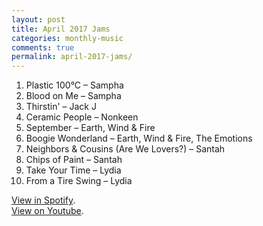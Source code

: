 ```yaml
---
layout: post
title: April 2017 Jams
categories: monthly-music
comments: true
permalink: april-2017-jams/
---
```


1. Plastic 100°C – Sampha
2. Blood on Me – Sampha
3. Thirstin' – Jack J
4. Ceramic People – Nonkeen
5. September – Earth, Wind & Fire
6. Boogie Wonderland – Earth, Wind & Fire, The Emotions
7. Neighbors & Cousins (Are We Lovers?) – Santah
8. Chips of Paint – Santah
9. Take Your Time – Lydia
10. From a Tire Swing – Lydia

[View in Spotify][spotify].  
[View on Youtube][youtube].

[spotify]: https://open.spotify.com/user/fred.hohman/playlist/2fCAGwBf6Rek9KNGGvs0vc "View in Spotify."
[youtube]: https://www.youtube.com/playlist?list=PL7t4sFPlrvYW3bml1PVXveSJDKQMlDK8P "View on Youtube."